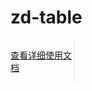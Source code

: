 # zd-table
<div style="width:20%;float:left;border-right:1px solid #EBEEF5;">
<p><a href="https://a873969678.github.io/zd-table/dist/index.html">查看详细使用文档</a></p>
</div>
